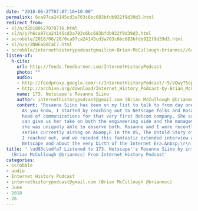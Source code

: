 ```yaml
---
date: "2018-06-27T07:07:16+10:00"
permalink: 6ca97ca24145cd3a703c6bc683bfdb922f9d39d3.html
redirect_from:
- sl/n/d20180627070716.html
- sl/n/s/h6ca97ca24145cd3a703c6bc683bfdb922f9d39d3.html
- scrobble/2018/06/26/6ca97ca24145cd3a703c6bc683bfdb922f9d39d3.html
- sl/n/s/ZNWEa8dCaC7.html
- scrobble/internethistorypodcastgmailcom-Brian-McCullough-brianmcc//6ca97ca24145cd3a703c6bc683bfdb922f9d39d3.html
listen-of:
  h-cite:
    url: http://feeds.feedburner.com/InternetHistoryPodcast
    photo: ""
    audio:
    - http://feedproxy.google.com/~r/InternetHistoryPodcast/~5/VQwyT5ep8bM/AMG1092495675.mp3
    - http://archive.org/download/Internet_History_Podcast-by-Brian_McCullough/173_Netscapes_Rosanne_Siino.mp3
    name: 173. Netscape's Rosanne Siino
    author: internethistorypodcast@gmail.com (Brian McCullough @brianmcc)
    content: "Rosanne Siino has been on my list to talk to from day one of this podcast.
      As you know, I started by reaching out to Netscape folks and Rosanne was the
      head of communications for that very first dotcom company. She saw it all, she
      can give us her take on both the engineering side and the management side, since
      she was uniquely able to observe both. Rosanne and I were recently on a documentary
      series currently airing on A&amp;E in the US, The Untold Story of the 90s. So,
      I reached out, and we recoded this fantastic extended interview about all things
      Netscape and about the very birth of the Internet Era.&nbsp;\r\n      "
title: ' \ud83c\udfa7 Listened to 173. Netscape''s Rosanne Siino by internethistorypodcast@gmail.com
  (Brian McCullough @brianmcc) From Internet History Podcast'
categories:
- scrobble
- audio
- Internet History Podcast
- internethistorypodcast@gmail.com (Brian McCullough @brianmcc)
- June
- 2018
- 26
---
```

